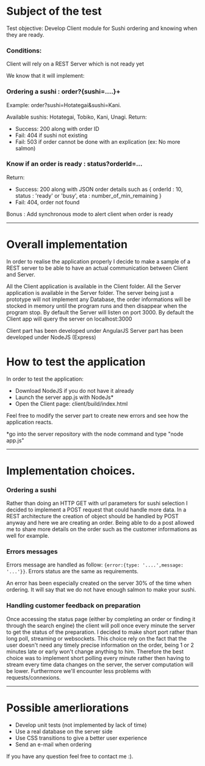 # Subject of the test
Test objective:
Develop Client module for Sushi ordering and knowing when they are ready.

### Conditions: 
Client will rely on a REST Server which is not ready yet

We know that it will implement:

### Ordering a sushi : order?{sushi=....}+
Example: order?sushi=Hotategai&sushi=Kani.

Available sushis: Hotategai, Tobiko, Kani, Unagi.
Return: 
- Success: 200 along with order ID
- Fail: 404 if sushi not existing
- Fail: 503 if order cannot be done with an explication (ex: No more salmon)

### Know if an order is ready : status?orderId=...
Return:
- Success: 200 along with JSON order details such as { orderId : 10, status : 'ready' or 'busy', eta : number_of_min_remaining }
- Fail: 404, order not found

Bonus : Add synchronous mode to alert client when order is ready

---

# Overall implementation
In order to realise the application properly I decide to make a sample of a REST server to be able to have an actual communication between Client and Server.

All the Client application is available in the Client folder.
All the Server application is available in the Server folder.
The server being just a prototype will not implement any Database, the order informations will be stocked in memory until the program runs and then disappear when the program stop.
By default the Server will listen on port 3000.
By default the Client app will query the server on localhost:3000

Client part has been developed under AngularJS
Server part has been developed under NodeJS (Express)

# How to test the application
In order to test the application:
- Download NodeJS if you do not have it already
- Launch the server app.js with NodeJs*
- Open the Client page: client/build/index.html

Feel free to modify the server part to create new errors and see how the application reacts.

*go into the server repository with the node command and type "node app.js"

---

# Implementation choices.

### Ordering a sushi
Rather than doing an HTTP GET with url parameters for sushi selection I decided to implement a POST request that could handle more data. In a REST architecture the creation of object should be handled by POST anyway and here we are creating an order. Being able to do a post allowed me to share more details on the order such as the customer informations as well for example.

### Errors messages
Errors message are handled as follow: `{error:{type: '....',message: '...'}}`. Errors status are the same as requirements.

An error has been especially created on the server 30% of the time when ordering. It will say that we do not have enough salmon to make your sushi.

### Handling customer feedback on preparation
Once accessing the status page (either by completing an order or finding it through the search engine) the client will poll once every minute the server to get the status of the preparation.
I decided to make short port rather than long poll, streaming or websockets.
This choice rely on the fact that the user doesn't need any timely precise information on the order, being 1 or 2 minutes late or early won't change anything to him.
Therefore the best choice was to implement short polling every minute rather then having to stream every time data changes on the server, the server computation will be lower.
Furthermore we'll encounter less problems with requests/connexions.

---

# Possible amerliorations
- Develop unit tests (not implemented by lack of time)
- Use a real database on the server side
- Use CSS transitions to give a better user experience
- Send an e-mail when ordering


If you have any question feel free to contact me :).
